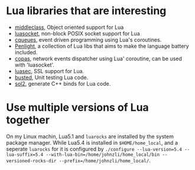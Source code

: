 # Lua libraries that are interesting
- [middleclass](https://github.com/kikito/middleclass), Object oriented support for Lua
- [luasocket](https://github.com/lunarmodules/luasocket), non-block POSIX socket support for Lua
- [cqueues](https://github.com/wahern/cqueues), event driven programming using Lua's coroutines.
- [Penlight](https://github.com/lunarmodules/Penlight), a collection of Lua libs that aims to make the language battery included.
- [copas](https://github.com/lunarmodules/copas), network events dispatcher using Lua' coroutine, can be used with 'luasocket'.
- [luasec](https://github.com/lunarmodules/luasec), SSL support for Lua.
- [busted](https://github.com/lunarmodules/busted), Unit testing Lua code.
- [sol2](https://github.com/ThePhD/sol2), generate C++ binds for Lua code.

# Use multiple versions of Lua together
On my Linux machin, Lua5.1 and `luarocks` are installed by the system package manager.
While Lua5.4 is installed in `$HOME/home_local`, and a seperate `luarocks` for it
is configured by `./configure --lua-version=5.4 --lua-suffix=5.4 --with-lua-bin=/home/johnzli/home_local/bin --versioned-rocks-dir --prefix=/home/johnzli/home_local/`.
